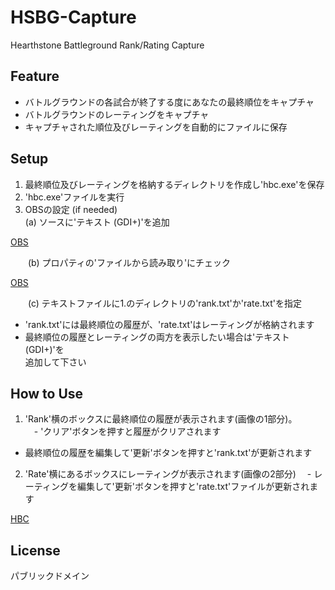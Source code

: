 # HSBG-Capture
Hearthstone Battleground Rank/Rating Capture

## Feature
- バトルグラウンドの各試合が終了する度にあなたの最終順位をキャプチャ
- バトルグラウンドのレーティングをキャプチャ
- キャプチャされた順位及びレーティングを自動的にファイルに保存

## Setup
1. 最終順位及びレーティングを格納するディレクトリを作成し'hbc.exe'を保存
2. 'hbc.exe'ファイルを実行
3. OBSの設定 (if needed)  
(a) ソースに'テキスト (GDI+)'を追加  
  
[OBS](https://github.com/takao3org/HSBG-Capture/blob/master/img/obs1.jpg)
  
　　(b) プロパティの'ファイルから読み取り'にチェック

[OBS](https://github.com/takao3org/HSBG-Capture/blob/master/img/obs2.jpg)

　　(c) テキストファイルに1.のディレクトリの'rank.txt'か'rate.txt'を指定
  
- 'rank.txt'には最終順位の履歴が、'rate.txt'はレーティングが格納されます
- 最終順位の履歴とレーティングの両方を表示したい場合は'テキスト (GDI+)'を  
追加して下さい

## How to Use
1. 'Rank'横のボックスに最終順位の履歴が表示されます(画像の1部分)。  
　- 'クリア'ボタンを押すと履歴がクリアされます
  - 最終順位の履歴を編集して'更新'ボタンを押すと'rank.txt'が更新されます

2. 'Rate'横にあるボックスにレーティングが表示されます(画像の2部分)
　- レーティングを編集して'更新'ボタンを押すと'rate.txt'ファイルが更新されます

[HBC](https://github.com/takao3org/HSBG-Capture/blob/master/img/window.jpg)

## License
パブリックドメイン
